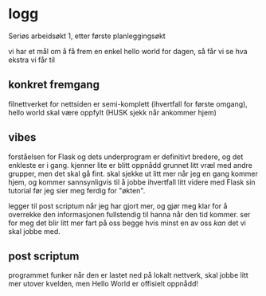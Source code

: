 # logg
Seriøs arbeidsøkt 1, etter første planleggingsøkt

vi har et mål om å få frem en enkel hello world for dagen, så får vi se hva ekstra vi får til
## konkret fremgang
filnettverket for nettsiden er semi-komplett (ihvertfall for første omgang), hello world skal være oppfylt (HUSK sjekk når ankommer hjem)
## vibes
forståelsen for Flask og dets underprogram er definitivt bredere, og det enkleste er i gang. kjenner lite er blitt oppnådd grunnet litt vræl med andre grupper, men det skal gå fint. skal sjekke ut litt mer når jeg en gang kommer hjem, og kommer sannsynligvis til å jobbe ihvertfall litt videre med Flask sin tutorial før jeg sier meg ferdig for "økten".

legger til post scriptum når jeg har gjort mer, og gjør meg klar for å overrekke den informasjonen fullstendig til hanna når den tid kommer. ser for meg det blir litt mer fart på oss begge hvis minst en av oss *kan* det vi skal jobbe med.

## post scriptum

programmet funker når den er lastet ned på lokalt nettverk, skal jobbe litt mer utover kvelden, men Hello World er offisielt oppnådd!
